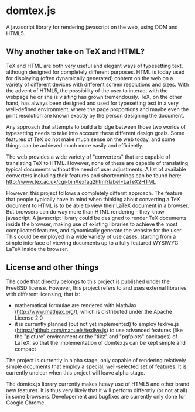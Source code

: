 domtex.js
=========

A javascript library for rendering javascript on the web, using DOM and HTML5.

Why another take on TeX and HTML?
----------------------------------

TeX and HTML are both very useful and elegant ways of typesetting
text, although designed for completely different purposes. HTML is
today used for displaying (often dynamically generated) content on the
web on a variety of different devices with different screen
resolutions and sizes. With the advent of HTML5, the possibility of
the user to interact with the webpage he or she is visiting has grown
tremendously. TeX, on the other hand, has always been designed and
used for typesetting text in a very well-defined environment, where
the page proportions and maybe even the print resolution are known
exactly by the person designing the document.

Any approach that attempts to build a bridge between those two worlds
of typesetting needs to take into account these different design
goals. Some features of TeX do not make much sense on the web today,
and some things can be achieved much more easily and efficiently.

The web provides a wide variety of "converters" that are capable of
translating TeX to HTML. However, none of these are capable of
translating typical documents without the need of user adjustments. A
list of available converters including their features and shortcomings
can be found here:
http://www.tex.ac.uk/cgi-bin/texfaq2html?label=LaTeX2HTML

However, this project follows a completely differnt approach. The
feature that people typically have in mind when thinking about
converting a TeX document to HTML is to be able to view their LaTeX
document in a browser. But browsers can do way more than HTML
rendering - they know javascript. A javascript library could be
designed to render TeX documents inside the browser, making use of
existing libraries to achieve the most complicated features, and
dynamically generate the website for the user. This could be employed
in a wide variety of use cases, starting from a simple interface of
viewing documents up to a fully featured WYSIWYG LaTeX inside the
browser.

License and other things
-----------------------

The code that directly belongs to this project is published under the
FreeBSD license. However, this project refers to and uses external
libraries with different licensing, that is:

 - mathematical formulae are rendered with MathJax
   (http://www.mathjax.org/), which is distributed under the Apache
   License 2.0
 - it is currently planned (but not yet implemented) to employ
   texlive.js (https://github.com/manuels/texlive.js) to use advanced
   features (like the "picture" environment or the "tikz" and
   "pgfplots" packages) of LaTeX, so that the implementation of
   domtex.js can be kept simple and compact

The project is currently in alpha stage, only capable of rendering
relatively simple documents that employ a special, well-selected set
of features. It is currently unclear when this project will leave
alpha stage. 

The domtex.js library currently makes heavy use of HTML5 and other
brand new features. It is thus very likely that it will perform
differntly (or not at all) in some browsers. Developement and bugfixes
are currently only done for Google Chrome.

